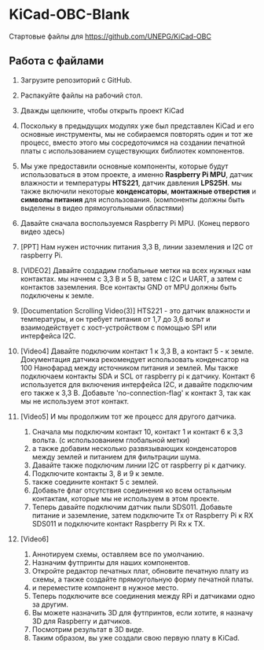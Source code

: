 # KiCad-OBC-Blank
Стартовые файлы для https://github.com/UNEPG/KiCad-OBC

## Работа с файлами

1. Загрузите репозиторий с GitHub.

2. Распакуйте файлы на рабочий стол.

3. Дважды щелкните, чтобы открыть проект KiCad

4. Поскольку в предыдущих модулях уже был представлен KiCad и его основные инструменты, мы не собираемся повторять один и тот же процесс, вместо этого мы сосредоточимся на создании печатной платы с использованием существующих библиотек компонентов.

5. Мы уже предоставили основные компоненты, которые будут использоваться в этом проекте, а именно **Raspberry Pi MPU**, датчик влажности и температуры **HTS221**, датчик давления **LPS25H**. мы также включили некоторые **конденсаторы**, **монтажные отверстия** и **символы питания** для использования. (компоненты должны быть выделены в видео прямоугольными областями)

6. Давайте сначала воспользуемся Raspberry Pi MPU.  (Конец первого видео здесь)

7. [PPT] Нам нужен источник питания 3,3 В, линии заземления и I2C от raspberry Pi.

8. [VIDEO2] Давайте создадим глобальные метки на всех нужных нам контактах. мы начнем с 3,3 В и 5 В, затем с I2C и UART, а затем с контактов заземления. Все контакты GND от MPU должны быть подключены к земле.

9. [Documentation Scrolling Video(3)] HTS221 - это датчик влажности и температуры, и  он требует питания от 1,7 до 3,6 вольт и взаимодействует с хост-устройством с помощью SPI или интерфейса I2C.

10. [Video4] Давайте подключим контакт 1 к 3,3 В, а контакт 5 - к земле. Документация датчика рекомендует использовать конденсатор на 100 Нанофарад между источником питания и землей. Мы также подключаем контакты SDA и SCL от raspberry pi к датчику. Контакт 6 используется для включения интерфейса I2C, и давайте подключим его также к 3,3 В. Добавьте 'no-connection-flag' к контакт 3, так как мы не используем этот контакт.

11. [Video5] И мы продолжим тот же процесс для другого датчика.

     1. Сначала мы подключим контакт 10, контакт 1 и контакт 6 к 3,3 вольта. (с использованием глобальной метки)
     2. а также добавим несколько развязывающих конденсаторов между землей и питанием для фильтрации шума.
     3. Давайте также подключим линии I2C от raspberry pi к датчику.
     4. Подключите контакты 3, 8 и 9 к земле.
     5. также соедините контакт 5 с землей.
     6. Добавьте флаг отсутствия соединения ко всем остальным контактам, которые мы не используем в этом проекте.
     7. Теперь давайте подключим датчик пыли SDS011. Добавьте питание и заземление, затем подключите Tx от Raspberry Pi к RX SDS011 и подключите контакт Raspberry Pi Rx к TX.

12. [Video6] 

     1. Аннотируем схемы, оставляем все по умолчанию.
     2. Назначим футпринты для наших компонентов.
     3. Откройте редактор печатных плат, обновите печатную плату из схемы, а также создайте прямоугольную форму печатной платы.
     4. и переместите компонент в нужное место.
     5. Теперь подключите все соединения между RPi и датчиками одно за другим.
     6. Вы можете назначить 3D для футпринтов, если хотите, я назначу 3D для Raspberry и датчиков.
     7. Посмотрим результат в 3D виде.
     8. Таким образом, вы уже создали свою первую плату в KiCad.
    

    
